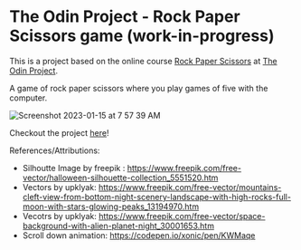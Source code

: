 # The Odin Project - Rock Paper Scissors game (work-in-progress)

This is a project based on the online course [Rock Paper Scissors](https://www.theodinproject.com/lessons/foundations-rock-paper-scissors) at [The Odin Project](https://www.theodinproject.com/).

A game of rock paper scissors where you play games of five with the computer.

![Screenshot 2023-01-15 at 7 57 39 AM](https://user-images.githubusercontent.com/7468923/212502300-a3f3e03d-51ee-4158-a243-316adfca4f1b.png)

Checkout the project [here](https://yao-tx.github.io/odin-rock-paper-scissors/)!

References/Attributions:

- Silhoutte Image by freepik : https://www.freepik.com/free-vector/halloween-silhouette-collection_5551520.htm
- Vectors by upklyak: https://www.freepik.com/free-vector/mountains-cleft-view-from-bottom-night-scenery-landscape-with-high-rocks-full-moon-with-stars-glowing-peaks_13194970.htm
- Vecotrs by upklyak: https://www.freepik.com/free-vector/space-background-with-alien-planet-night_30001653.htm
- Scroll down animation: https://codepen.io/xonic/pen/KWMaqe
